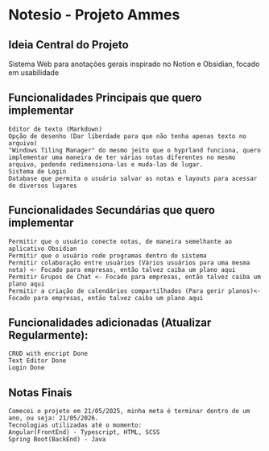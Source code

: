 # Notesio - Projeto Ammes

## Ideia Central do Projeto

Sistema Web para anotações gerais inspirado no Notion e Obsidian, focado em usabilidade 

## Funcionalidades Principais que quero implementar

    Editor de texto (Markdown)
    Opção de desenho (Dar liberdade para que não tenha apenas texto no arquivo)
    "Windows Tiling Manager" do mesmo jeito que o hyprland funciona, quero implementar uma maneira de ter várias notas diferentes no mesmo arquivo, podendo redimensiona-las e muda-las de lugar.
    Sistema de Login
    Database que permita o usuário salvar as notas e layouts para acessar de diversos lugares

## Funcionalidades Secundárias que quero implementar

    Permitir que o usuário conecte notas, de maneira semelhante ao aplicativo Obsidian
    Permitir que o usuário rode programas dentro do sistema
    Permitir colaboração entre usuários (Vários usuários para uma mesma nota) <- Focado para empresas, então talvez caiba um plano aqui
    Permitir Grupos de Chat <- Focado para empresas, então talvez caiba um plano aqui
    Permitir a criação de calendários compartilhados (Para gerir planos)<- Focado para empresas, então talvez caiba um plano aqui

## Funcionalidades adicionadas (Atualizar Regularmente):
    CRUD with encript Done 
    Text Editor Done
    Login Done
    

## Notas Finais

    Comecei o projeto em 21/05/2025, minha meta é terminar dentro de um ano, ou seja: 21/05/2026.
    Tecnologias utilizadas até o momento: 
    Angular(FrontEnd) - Typescript, HTML, SCSS
    Spring Boot(BackEnd) - Java 



